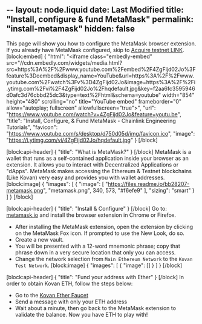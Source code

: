 --
layout: node.liquid
date: Last Modified
title: "Install, configure & fund MetaMask"
permalink: "install-metamask"
hidden: false
---
This page will show you how to configure the MetaMask browser extension. If you already have MetaMask configured, skip to [Acquire testnet LINK](../acquire-link).
[block:embed]
{
  "html": "<iframe class=\"embedly-embed\" src=\"//cdn.embedly.com/widgets/media.html?src=https%3A%2F%2Fwww.youtube.com%2Fembed%2F4ZgFijd02Jo%3Ffeature%3Doembed&display_name=YouTube&url=https%3A%2F%2Fwww.youtube.com%2Fwatch%3Fv%3D4ZgFijd02Jo&image=https%3A%2F%2Fi.ytimg.com%2Fvi%2F4ZgFijd02Jo%2Fhqdefault.jpg&key=f2aa6fc3595946d0afc3d76cbbd25dc3&type=text%2Fhtml&schema=youtube\" width=\"854\" height=\"480\" scrolling=\"no\" title=\"YouTube embed\" frameborder=\"0\" allow=\"autoplay; fullscreen\" allowfullscreen=\"true\"></iframe>",
  "url": "https://www.youtube.com/watch?v=4ZgFijd02Jo&feature=youtu.be",
  "title": "Install, Configure, & Fund MetaMask - Chainlink Engineering Tutorials",
  "favicon": "https://www.youtube.com/s/desktop/d750d05d/img/favicon.ico",
  "image": "https://i.ytimg.com/vi/4ZgFijd02Jo/hqdefault.jpg"
}
[/block]

[block:api-header]
{
  "title": "What is MetaMask?"
}
[/block]
MetaMask is a wallet that runs as a self-contained application inside your browser as an extension. It allows you to interact with Decentralized Applications or "dApps". MetaMask makes accessing the Ethereum & Testnet blockchains (Like Kovan) very easy and provides you with wallet addresses.
[block:image]
{
  "images": [
    {
      "image": [
        "https://files.readme.io/bb28207-metamask.png",
        "metamask.png",
        340,
        573,
        "#f6efe9"
      ],
      "sizing": "smart"
    }
  ]
}
[/block]

[block:api-header]
{
  "title": "Install & Configure"
}
[/block]
Go to: <a href="https://metamask.io" target="_blank" rel="noreferrer, noopener">metamask.io</a> and install the browser extension in Chrome or Firefox. 

* After installing the MetaMask extension, open the extension by clicking on the MetaMask Fox icon. If prompted to use the New Look, do so.
* Create a new vault.
* You will be presented with a 12-word mnemonic phrase; copy that phrase down in a very secure location that only you can access. 
* Change the network selection from `Main Ethereum Network` to the `Kovan Test Network`.
[block:image]
{
  "images": [
    {
      "image": []
    }
  ]
}
[/block]

[block:api-header]
{
  "title": "Fund your address with Ether"
}
[/block]
In order to obtain Kovan ETH, follow the steps below:
* Go to the <a href="https://gitter.im/kovan-testnet/faucet#" target="_blank" rel="noreferrer, noopener">Kovan Ether Faucet</a>
* Send a message with only your ETH address
* Wait about a minute, then go back to the MetaMask extension to validate the balance. Now you have ETH to play with!